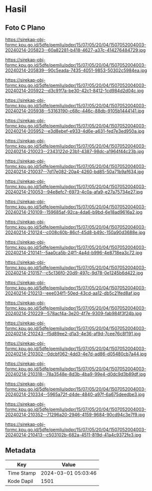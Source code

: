 # Hasil

## Foto C Plano

https://sirekap-obj-formc.kpu.go.id/5dfe/pemilu/pdpr/15/07/05/20/04/1507052004003-20240214-205823--60a82281-b418-4627-a37c-414276484729.jpg

https://sirekap-obj-formc.kpu.go.id/5dfe/pemilu/pdpr/15/07/05/20/04/1507052004003-20240214-205839--90c5eada-7435-4051-9853-50302c5984ea.jpg

https://sirekap-obj-formc.kpu.go.id/5dfe/pemilu/pdpr/15/07/05/20/04/1507052004003-20240214-205922--d3c91f7a-be30-42c1-8412-1cd984d2d04c.jpg

https://sirekap-obj-formc.kpu.go.id/5dfe/pemilu/pdpr/15/07/05/20/04/1507052004003-20240214-205938--53163190-c68c-446c-88db-9105b1444141.jpg

https://sirekap-obj-formc.kpu.go.id/5dfe/pemilu/pdpr/15/07/05/20/04/1507052004003-20240214-205952--e3d8ebef-e933-4d6e-a631-fed7e3ed950a.jpg

https://sirekap-obj-formc.kpu.go.id/5dfe/pemilu/pdpr/15/07/05/20/04/1507052004003-20240214-210023--2343122d-23b1-4387-98dc-a1964f44c23b.jpg

https://sirekap-obj-formc.kpu.go.id/5dfe/pemilu/pdpr/15/07/05/20/04/1507052004003-20240214-210037--7d17e082-20a4-4260-bd85-50a71b9af634.jpg

https://sirekap-obj-formc.kpu.go.id/5dfe/pemilu/pdpr/15/07/05/20/04/1507052004003-20240214-210053--94e8efc7-6973-4c0a-afa9-e27a75734e27.jpg

https://sirekap-obj-formc.kpu.go.id/5dfe/pemilu/pdpr/15/07/05/20/04/1507052004003-20240214-210109--159685af-92ca-4da6-b9bd-6e18ad9616a2.jpg

https://sirekap-obj-formc.kpu.go.id/5dfe/pemilu/pdpr/15/07/05/20/04/1507052004003-20240214-210124--c008c60b-86cf-45d8-b49c-150a90d3688e.jpg

https://sirekap-obj-formc.kpu.go.id/5dfe/pemilu/pdpr/15/07/05/20/04/1507052004003-20240214-210141--5aa0ca5b-24f1-4a4d-b996-4e8718ea3c72.jpg

https://sirekap-obj-formc.kpu.go.id/5dfe/pemilu/pdpr/15/07/05/20/04/1507052004003-20240214-210157--c5c136f0-20d9-497c-9d78-0e1245b6d422.jpg

https://sirekap-obj-formc.kpu.go.id/5dfe/pemilu/pdpr/15/07/05/20/04/1507052004003-20240214-210213--eee034f1-50ed-43cd-aa12-db5c21fed8af.jpg

https://sirekap-obj-formc.kpu.go.id/5dfe/pemilu/pdpr/15/07/05/20/04/1507052004003-20240214-210229--578acf4a-3e20-4f7e-9309-fab984f3f24b.jpg

https://sirekap-obj-formc.kpu.go.id/5dfe/pemilu/pdpr/15/07/05/20/04/1507052004003-20240214-210243--f5d89ee2-d1a3-4e36-af9d-7cee76c8f191.jpg

https://sirekap-obj-formc.kpu.go.id/5dfe/pemilu/pdpr/15/07/05/20/04/1507052004003-20240214-210302--0dcbf062-4dd3-4e7d-ad86-d05480cb7a44.jpg

https://sirekap-obj-formc.kpu.go.id/5dfe/pemilu/pdpr/15/07/05/20/04/1507052004003-20240214-210318--78a3548e-8d3b-4ba9-99e4-d0dc9d3b89df.jpg

https://sirekap-obj-formc.kpu.go.id/5dfe/pemilu/pdpr/15/07/05/20/04/1507052004003-20240214-210334--5965a72f-d4de-4840-a97f-6a675deedbe3.jpg

https://sirekap-obj-formc.kpu.go.id/5dfe/pemilu/pdpr/15/07/05/20/04/1507052004003-20240214-210352--71296a20-2946-4159-9684-90cd94c3e7f9.jpg

https://sirekap-obj-formc.kpu.go.id/5dfe/pemilu/pdpr/15/07/05/20/04/1507052004003-20240214-210413--c503102b-682a-4511-819d-41a4c9372fe3.jpg


## Metadata

| Key        | Value               |
| ---------- | ------------------- |
| Time Stamp | 2024-03-01 05:03:46 |
| Kode Dapil | 1501                |



